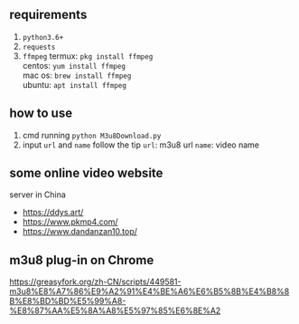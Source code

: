 ## requirements

1. `python3.6+`
2. `requests` 
3. `ffmpeg`
    termux: `pkg install ffmpeg`  
    centos: `yum install ffmpeg`  
    mac os: `brew install ffmpeg`  
    ubuntu: `apt install ffmpeg`
   

## how to use

1. cmd running `python M3u8Download.py`
2. input `url` and `name` follow the tip
    `url`: m3u8 url
    `name`: video name
   
## some online video website

server in China

* https://ddys.art/
* https://www.pkmp4.com/
* https://www.dandanzan10.top/


## m3u8 plug-in on Chrome

https://greasyfork.org/zh-CN/scripts/449581-m3u8%E8%A7%86%E9%A2%91%E4%BE%A6%E6%B5%8B%E4%B8%8B%E8%BD%BD%E5%99%A8-%E8%87%AA%E5%8A%A8%E5%97%85%E6%8E%A2
